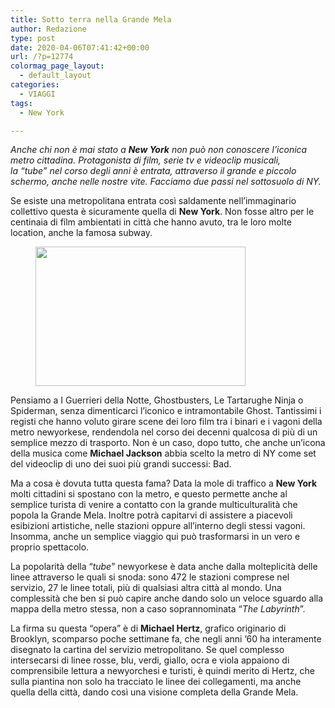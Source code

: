 ```yaml
---
title: Sotto terra nella Grande Mela
author: Redazione
type: post
date: 2020-04-06T07:41:42+00:00
url: /?p=12774
colormag_page_layout:
  - default_layout
categories:
  - VIAGGI
tags:
  - New York

---
```

_Anche chi non è mai stato a **New York** non può non conoscere l’iconica metro cittadina. Protagonista di film, serie tv e videoclip musicali, la “tube” nel corso degli anni è entrata, attraverso il grande e piccolo schermo, anche nelle nostre vite. Facciamo due passi nel sottosuolo di NY._ 

Se esiste una metropolitana entrata così saldamente nell’immaginario collettivo questa è sicuramente quella di **New York**. Non fosse altro per le centinaia di film ambientati in città che hanno avuto, tra le loro molte location, anche la famosa subway.  

<div class="wp-block-image">
  <figure class="alignleft size-large is-resized"><img decoding="async" loading="lazy" src="https://progressonline.it/wp-content/uploads/2020/04/nyc-4328896_640.jpg" alt="" class="wp-image-12776" width="336" height="223" /></figure>
</div>

Pensiamo a I Guerrieri della Notte, Ghostbusters, Le Tartarughe Ninja o Spiderman, senza dimenticarci l’iconico e intramontabile Ghost. Tantissimi i registi che hanno voluto girare scene dei loro film tra i binari e i vagoni della metro newyorkese, rendendola nel corso dei decenni qualcosa di più di un semplice mezzo di trasporto. Non è un caso, dopo tutto, che anche un’icona della musica come **Michael Jackson** abbia scelto la metro di NY come set del videoclip di uno dei suoi più grandi successi: Bad.  

Ma a cosa è dovuta tutta questa fama? Data la mole di traffico a **New York** molti cittadini si spostano con la metro, e questo permette anche al semplice turista di venire a contatto con la grande multiculturalità che popola la Grande Mela. Inoltre potrà capitarvi di assistere a piacevoli esibizioni artistiche, nelle stazioni oppure all’interno degli stessi vagoni. Insomma, anche un semplice viaggio qui può trasformarsi in un vero e proprio spettacolo. 

La popolarità della “_tube_” newyorkese è data anche dalla molteplicità delle linee attraverso le quali si snoda: sono 472 le stazioni comprese nel servizio, 27 le linee totali, più di qualsiasi altra città al mondo. Una complessità che ben si può capire anche dando solo un veloce sguardo alla mappa della metro stessa, non a caso soprannominata “_The Labyrinth_”. 

La firma su questa “opera” è di **Michael Hertz**, grafico originario di Brooklyn, scomparso poche settimane fa, che negli anni ’60 ha interamente disegnato la cartina del servizio metropolitano. Se quel complesso intersecarsi di linee rosse, blu, verdi, giallo, ocra e viola appaiono di comprensibile lettura a newyorchesi e turisti, è quindi merito di Hertz, che sulla piantina non solo ha tracciato le linee dei collegamenti, ma anche quella della città, dando così una visione completa della Grande Mela. 